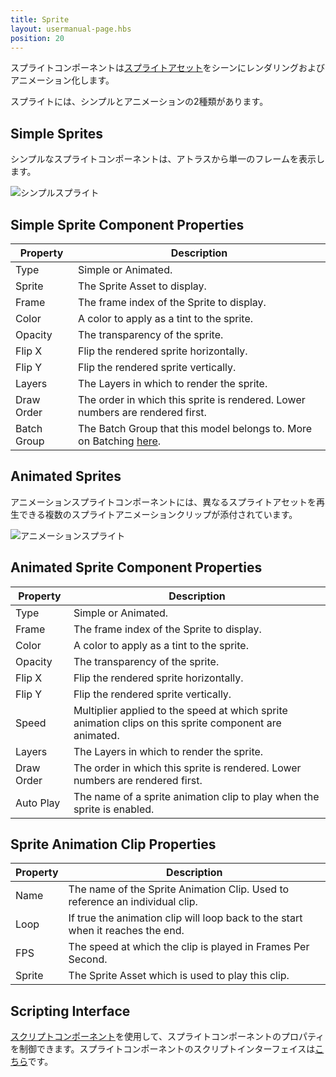 ```yaml
---
title: Sprite
layout: usermanual-page.hbs
position: 20
---
```


スプライトコンポーネントは[スプライトアセット][1]をシーンにレンダリングおよびアニメーション化します。

スプライトには、シンプルとアニメーションの2種類があります。

## Simple Sprites

シンプルなスプライトコンポーネントは、アトラスから単一のフレームを表示します。

![シンプルスプライト][2]

## Simple Sprite Component Properties

| Property    | Description |
|-------------|-------------|
| Type        | Simple or Animated. |
| Sprite      | The Sprite Asset to display. |
| Frame       | The frame index of the Sprite to display. |
| Color       | A color to apply as a tint to the sprite. |
| Opacity     | The transparency of the sprite. |
| Flip X      | Flip the rendered sprite horizontally. |
| Flip Y      | Flip the rendered sprite vertically. |
| Layers      | The Layers in which to render the sprite. |
| Draw Order  | The order in which this sprite is rendered. Lower numbers are rendered first. |
| Batch Group | The Batch Group that this model belongs to. More on Batching [here][6]. |

## Animated Sprites

アニメーションスプライトコンポーネントには、異なるスプライトアセットを再生できる複数のスプライトアニメーションクリップが添付されています。

![アニメーションスプライト][3]

## Animated Sprite Component Properties

| Property   | Description |
|------------|-------------|
| Type       | Simple or Animated. |
| Frame      | The frame index of the Sprite to display. |
| Color      | A color to apply as a tint to the sprite. |
| Opacity    | The transparency of the sprite. |
| Flip X     | Flip the rendered sprite horizontally. |
| Flip Y     | Flip the rendered sprite vertically. |
| Speed      | Multiplier applied to the speed at which sprite animation clips on this sprite component are animated. |
| Layers     | The Layers in which to render the sprite. |
| Draw Order | The order in which this sprite is rendered. Lower numbers are rendered first. |
| Auto Play  | The name of a sprite animation clip to play when the sprite is enabled. |

## Sprite Animation Clip Properties

| Property | Description |
|----------|-------------|
| Name     | The name of the Sprite Animation Clip. Used to reference an individual clip. |
| Loop     | If true the animation clip will loop back to the start when it reaches the end. |
| FPS      | The speed at which the clip is played in Frames Per Second. |
| Sprite   | The Sprite Asset which is used to play this clip. |

## Scripting Interface

[スクリプトコンポーネント][4]を使用して、スプライトコンポーネントのプロパティを制御できます。スプライトコンポーネントのスクリプトインターフェイスは[こちら][5]です。


[1]: /user-manual/assets/sprites
[2]: /images/user-manual/scenes/components/component-sprite-simple.png
[3]: /images/user-manual/scenes/components/component-sprite-animated.png
[4]: /user-manual/packs/components/script
[5]: /api/pc.SpriteComponent.html
[6]: /user-manual/optimization/batching
